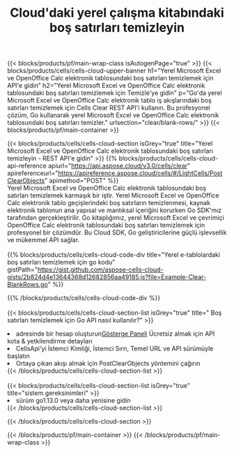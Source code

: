﻿---
title:  Cloud'daki yerel çalışma kitabındaki boş satırları temizleyin
description: Microsoft Excel ve OpenOffice Calc. üzerindeki boş satırları temizlemek için Bulut API'leri ve SDK'lar. Cells Cloud API ile yerel e-tablolardaki boş satırları temizleyin. SDK, geliştirme dili türlerini destekler. Android, C#, Go, Java, NodeJS, Perl, PHP, Python, Ruby ve Swift'i içerir.
url: /tr/go/clear/blank-rows/
---
{{< blocks/products/pf/main-wrap-class isAutogenPage="true" >}}
{{< blocks/products/cells/cells-cloud-upper-banner h1="Yerel Microsoft Excel ve OpenOffice Calc elektronik tablosundaki boş satırları temizlemek için API\'e gidin" h2="Yerel Microsoft Excel ve OpenOffice Calc elektronik tablosundaki boş satırları temizlemek için Temizle\'ye gidin" p="Go\'da yerel Microsoft Excel ve OpenOffice Calc elektronik tablo iş akışlarındaki boş satırları temizlemek için Cells Clear REST API\'i kullanın. Bu profesyonel çözüm, Go kullanarak yerel Microsoft Excel ve OpenOffice Calc elektronik tablosundaki boş satırları temizler." urlsection="clear/blank-rows/" >}}
{{< blocks/products/pf/main-container >}}

{{< blocks/products/cells/cells-cloud-section isGrey="true" title="Yerel Microsoft Excel ve OpenOffice Calc elektronik tablosundaki boş satırları temizleyin - REST API\'e gidin" >}}
{{% blocks/products/cells/cells-cloud-api-reference apiurl="https://api.aspose.cloud/v3.0/cells/clear" apireferenceurl="https://apireference.aspose.cloud/cells/#/LightCells/PostClearObjects" apimethod="POST" %}}
<br/>
Yerel Microsoft Excel ve OpenOffice Calc elektronik tablosundaki boş satırları temizlemek karmaşık bir iştir. Yerel Microsoft Excel ve OpenOffice Calc elektronik tablo geçişlerindeki boş satırların temizlenmesi, kaynak elektronik tablonun ana yapısal ve mantıksal içeriğini korurken Go SDK'mız tarafından gerçekleştirilir. Go kitaplığımız, yerel Microsoft Excel ve çevrimiçi OpenOffice Calc elektronik tablosundaki boş satırları temizlemek için profesyonel bir çözümdür. Bu Cloud SDK, Go geliştiricilerine güçlü işlevsellik ve mükemmel API sağlar.
<br/>
<br/>
{{% blocks/products/cells/cells-cloud-code-div title="Yerel e-tablolardaki boş satırları temizlemek için go kodu" gistPath="https://gist.github.com/aspose-cells-cloud-gists/2b824d4e13644368d12682856aa49185.js?file=Example-Clear-BlankRows.go" %}}
  
{{% /blocks/products/cells/cells-cloud-code-div %}}
<br/>
<br/>
{{< blocks/products/cells/cells-cloud-section-list isGrey="true" title=" Boş satırları temizlemek için Go API nasıl kullanılır?" >}}
<li> adresinde bir hesap oluşturun<a href="https://dashboard.aspose.cloud/">Gösterge Paneli</a> Ücretsiz almak için API kota & yetkilendirme detayları</li>
<li>CellsApi'yi İstemci Kimliği, İstemci Sırrı, Temel URL ve API sürümüyle başlatın</li>
<li>Ortaya çıkan akışı almak için PostClearObjects yöntemini çağırın</li>
{{< /blocks/products/cells/cells-cloud-section-list >}}
<br/>
<br/>
{{< blocks/products/cells/cells-cloud-section-list isGrey="true" title="sistem gereksinimleri" >}}
<li>sürüm go1.13.0 veya daha yenisine gidin</li>
{{< /blocks/products/cells/cells-cloud-section-list >}}

{{< /blocks/products/cells/cells-cloud-section >}}

{{< /blocks/products/pf/main-container >}}
{{< /blocks/products/pf/main-wrap-class >}}
